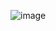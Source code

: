 ![image](https://github.com/mitinull/polyp-segmentation-AI-Project-/assets/80200060/f6cb6bd9-d441-42db-82d1-72f3239c3d27)
